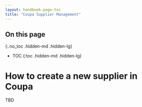```yaml
---
layout: handbook-page-toc
title: "Coupa Supplier Management"
---
```


<link rel="stylesheet" type="text/css" href="/stylesheets/biztech.css" />

## On this page
{:.no_toc .hidden-md .hidden-lg}

- TOC
{:toc .hidden-md .hidden-lg}

# How to create a new supplier in Coupa

TBD
